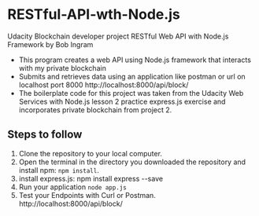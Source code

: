 # RESTful-API-wth-Node.js

Udacity Blockchain developer project RESTful Web API with Node.js Framework by Bob Ingram
 
 * This program creates a web API using Node.js framework that interacts with my private blockchain
 * Submits and retrieves data using an application like postman or url on localhost port 8000 http://localhost:8000/api/block/
 * The boilerplate code for this project was taken from the Udacity Web Services with Node.js lesson 2 
  practice express.js exercise and incorporates private blockchain from project 2.

## Steps to follow

1. Clone the repository to your local computer.
2. Open the terminal in the directory you downloaded the repository and install npm: `npm install`.
3. install express.js: npm install express --save
3. Run your application `node app.js`
4. Test your Endpoints with Curl or Postman.  http://localhost:8000/api/block/
